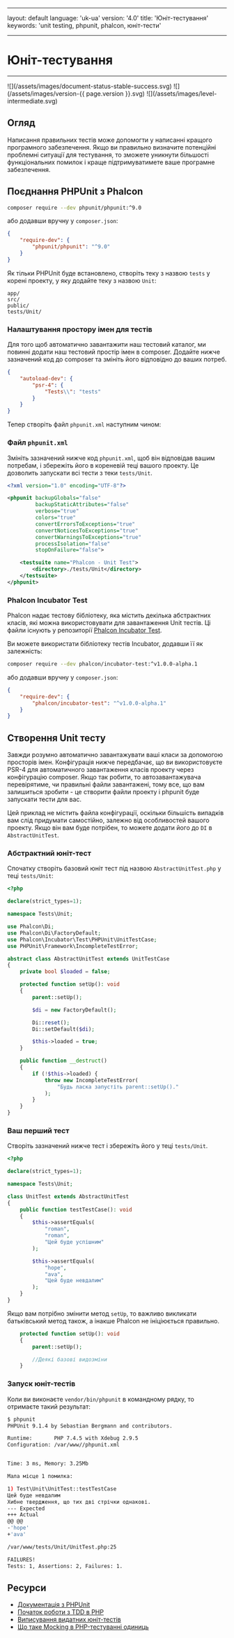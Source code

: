 - - -
layout: default language: 'uk-ua' version: '4.0' title: 'Юніт-тестування' keywords: 'unit testing, phpunit, phalcon, юніт-тести'
- - -
# Юніт-тестування
<hr />
![](/assets/images/document-status-stable-success.svg) ![](/assets/images/version-{{ page.version }}.svg) ![](/assets/images/level-intermediate.svg)

## Огляд

Написання правильних тестів може допомогти у написанні кращого програмного забезпечення. Якщо ви правильно визначите потенційні проблемні ситуації для тестування, то зможете уникнути більшості функціональних помилок і краще підтримуватимете ваше програмне забезпечення.

## Поєднання PHPUnit з Phalcon

```bash
composer require --dev phpunit/phpunit:^9.0
```

або додавши вручну у `composer.json`:

```json
{
    "require-dev": {
        "phpunit/phpunit": "^9.0"
    }
}
```

Як тільки PHPUnit буде встановлено, створіть теку з назвою `tests` у корені проекту, у яку додайте теку з назвою `Unit`:

```
app/
src/
public/
tests/Unit/
```

### Налаштування простору імен для тестів

Для того щоб автоматично завантажити наш тестовий каталог, ми повинні додати наш тестовий простір імен в composer. Додайте нижче зазначений код до composer та змініть його відповідно до ваших потреб.

```json
{
    "autoload-dev": {
        "psr-4": {
            "Tests\\": "tests"
        }
    }
}
```

Тепер створіть файл `phpunit.xml` наступним чином:

### Файл `phpunit.xml`

Змініть зазначений нижче код `phpunit.xml`, щоб він відповідав вашим потребам, і збережіть його в кореневій теці вашого проекту. Це дозволить запускати всі тести з теки `tests/Unit`.

```xml
<?xml version="1.0" encoding="UTF-8"?>

<phpunit backupGlobals="false"
         backupStaticAttributes="false"
         verbose="true"
         colors="true"
         convertErrorsToExceptions="true"
         convertNoticesToExceptions="true"
         convertWarningsToExceptions="true"
         processIsolation="false"
         stopOnFailure="false">

    <testsuite name="Phalcon - Unit Test">
        <directory>./tests/Unit</directory>
    </testsuite>
</phpunit>
```

### Phalcon Incubator Test

Phalcon надає тестову бібліотеку, яка містить декілька абстрактних класів, які можна використовувати для завантаження Unit тестів. Ці файли існують у репозиторії [Phalcon Incubator Test](https://github.com/phalcon/incubator-test).

Ви можете використати бібліотеку тестів Incubator, додавши її як залежність:

```bash
composer require --dev phalcon/incubator-test:^v1.0.0-alpha.1
```

або додавши вручну у `composer.json`:

```json
{
    "require-dev": {
        "phalcon/incubator-test": "^v1.0.0-alpha.1"
    }
}
```

## Створення Unit тесту

Завжди розумно автоматично завантажувати ваші класи за допомогою просторів імен. Конфігурація нижче передбачає, що ви використовуєте PSR-4 для автоматичного завантаження класів проекту через конфігурацію composer. Якщо так робити, то автозавантажувача перевірятиме, чи правильні файли завантажені, тому все, що вам залишиться зробити - це створити файли проекту і phpunit буде запускати тести для вас.

Цей приклад не містить файла конфігурації, оскільки більшість випадків вам слід придумати самостійно, залежно від особливостей вашого проекту. Якщо він вам буде потрібен, то можете додати його до `DI` в `AbstractUnitTest`.

### Абстрактний юніт-тест
Спочатку створіть базовий юніт тест під назвою `AbstractUnitTest.php` у теці `tests/Unit`:

```php
<?php

declare(strict_types=1);

namespace Tests\Unit;

use Phalcon\Di;
use Phalcon\Di\FactoryDefault;
use Phalcon\Incubator\Test\PHPUnit\UnitTestCase;
use PHPUnit\Framework\IncompleteTestError;

abstract class AbstractUnitTest extends UnitTestCase
{
    private bool $loaded = false;

    protected function setUp(): void
    {
        parent::setUp();

        $di = new FactoryDefault();

        Di::reset();
        Di::setDefault($di);

        $this->loaded = true;
    }

    public function __destruct()
    {
        if (!$this->loaded) {
            throw new IncompleteTestError(
                "Будь ласка запустіть parent::setUp()."
            );
        }
    }
}
```

### Ваш перший тест

Створіть зазначений нижче тест і збережіть його у теці `tests/Unit`.

```php
<?php

declare(strict_types=1);

namespace Tests\Unit;

class UnitTest extends AbstractUnitTest
{
    public function testTestCase(): void
    {
        $this->assertEquals(
            "roman",
            "roman",
            "Цей буде успішним"
        );

        $this->assertEquals(
            "hope",
            "ava",
            "Цей буде невдалим"
        );
    }
}
```

Якщо вам потрібно змінити метод `setUp`, то важливо викликати батьківський метод також, а інакше Phalcon не ініціюється правильно.
```php
    protected function setUp(): void
    {
        parent::setUp();

        //Деякі базові видозміни
    }

```

### Запуск юніт-тестів

Коли ви виконаєте `vendor/bin/phpunit` в командному рядку, то отримаєте такий результат:

```bash
$ phpunit
PHPUnit 9.1.4 by Sebastian Bergmann and contributors.

Runtime:       PHP 7.4.5 with Xdebug 2.9.5
Configuration: /var/www//phpunit.xml


Time: 3 ms, Memory: 3.25Mb

Мала місце 1 помилка:

1) Test\Unit\UnitTest::testTestCase
Цей буде невдалим
Хибне твердження, що тих дві стрічки однакові.
--- Expected
+++ Actual
@@ @@
-'hope'
+'ava'

/var/www/tests/Unit/UnitTest.php:25

FAILURES!
Tests: 1, Assertions: 2, Failures: 1.
```

## Ресурси
- [Документація з PHPUnit](https://phpunit.de/documentation.html)
- [Початок роботи з TDD в PHP](https://www.sitepoint.com/re-introducing-phpunit-getting-started-tdd-php/)
- [Виписування видатних юніт-тестів](https://blog.stevensanderson.com/2009/08/24/writing-great-unit-tests-best-and-worst-practises/)
- [Що таке Mocking в PHP-тестуванні одиниць](https://www.clariontech.com/blog/what-is-mocking-in-php-unit-testing)
